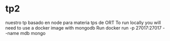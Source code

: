# tp2
nuestro tp basado en node para materia tps de ORT
To run locally you will need to use a docker image with mongodb 
Run docker run  -p 27017:27017 --name mdb mongo 
